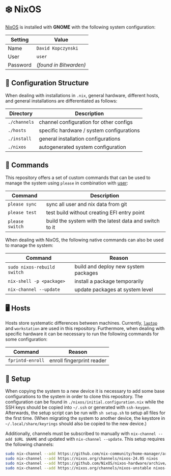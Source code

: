 # ❄️ NixOS
[NixOS](https://nixos.org/download/#nix-install-linux) is installed with **GNOME** with the following system configuration:

| Setting | Value |
| --- | --- |
| Name | `David Kopczynski` |
| User | `user` |
| Password | *(found in Bitwarden)* |

## 📁 Configuration Structure
When dealing with installations in `.nix`, general hardware, different hosts, and general installations are differentiated as follows:

| Directory | Description |
| --- | --- |
| `./channels` | channel configuration for other configs |
| `./hosts` | specific hardware / system configurations |
| `./install` | general installation configurations |
| `./nixos` | autogenerated system configuration |

## 📜 Commands
This repository offers a set of custom commands that can be used to manage the system using `please` in combination with [user](https://github.com/David-Kopczynski/user):

| Command | Description |
| --- | --- |
| `please sync` | sync all user and nix data from git |
| `please test` | test build without creating EFI entry point |
| `please switch` | build the system with the latest data and switch to it |

When dealing with NixOS, the following native commands can also be used to manage the system:

| Command | Reason |
| --- | --- |
| `sudo nixos-rebuild switch` | build and deploy new system packages |
| `nix-shell -p <package>` | install a package temporarily |
| `nix-channel --update` | update packages at system level |

## 🖥️ Hosts
Hosts store systematic differences between machines. Currently, [`laptop`](https://github.com/NixOS/nixos-hardware/tree/master/framework) and `workstation` are used in this repository. Furthermore, when dealing with specific hardware it can be necessary to run the following commands for some configuration:

| Command | Reason |
| --- | --- |
| `fprintd-enroll` | enroll fingerprint reader |

## 🚀 Setup
When copying the system to a new device it is necessary to add some base configurations to the system in order to clone this repository. The configuration can be found in `./nixos/initial.configuration.nix` while the SSH keys should be copied into `~/.ssh` or generated with `ssh-keygen`. Afterwards, the setup script can be run with `sh setup.sh` to setup all files for the first time. (When migrating the system to another device, the keystore in `~/.local/share/keyrings` should also be copied to the new device.)

Additionally, channels must be subscribed to manually with `nix-channel --add $URL $NAME` and updated with `nix-channel --update`. This setup requires the following channels:

```bash
sudo nix-channel --add https://github.com/nix-community/home-manager/archive/release-24.05.tar.gz home-manager
sudo nix-channel --add https://nixos.org/channels/nixos-24.05 nixos
sudo nix-channel --add https://github.com/NixOS/nixos-hardware/archive/master.tar.gz nixos-hardware
sudo nix-channel --add https://nixos.org/channels/nixos-unstable nixos-unstable
```
